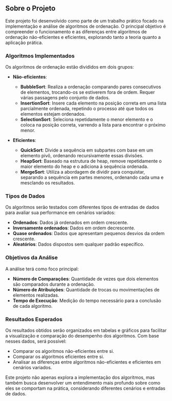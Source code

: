 ## Sobre o Projeto

Este projeto foi desenvolvido como parte de um trabalho prático focado na implementação e análise de algoritmos de ordenação. O principal objetivo é compreender o funcionamento e as diferenças entre algoritmos de ordenação não-eficientes e eficientes, explorando tanto a teoria quanto a aplicação prática. 

### Algoritmos Implementados

Os algoritmos de ordenação estão divididos em dois grupos:

- **Não-eficientes**:
  - **BubbleSort**: Realiza a ordenação comparando pares consecutivos de elementos, trocando-os se estiverem fora de ordem. Requer várias passagens pelo conjunto de dados.
  - **InsertionSort**: Insere cada elemento na posição correta em uma lista parcialmente ordenada, repetindo o processo até que todos os elementos estejam ordenados.
  - **SelectionSort**: Seleciona repetidamente o menor elemento e o coloca na posição correta, varrendo a lista para encontrar o próximo menor.

- **Eficientes**:
  - **QuickSort**: Divide a sequência em subpartes com base em um elemento pivô, ordenando recursivamente essas divisões.
  - **HeapSort**: Baseado na estrutura de heap, remove repetidamente o maior elemento do heap e o adiciona à sequência ordenada.
  - **MergeSort**: Utiliza a abordagem de dividir para conquistar, separando a sequência em partes menores, ordenando cada uma e mesclando os resultados.

### Tipos de Dados

Os algoritmos serão testados com diferentes tipos de entradas de dados para avaliar sua performance em cenários variados:
- **Ordenados**: Dados já ordenados em ordem crescente.
- **Inversamente ordenados**: Dados em ordem decrescente.
- **Quase ordenados**: Dados que apresentam pequenos desvios da ordem crescente.
- **Aleatórios**: Dados dispostos sem qualquer padrão específico.

### Objetivos da Análise

A análise terá como foco principal:
- **Número de Comparações**: Quantidade de vezes que dois elementos são comparados durante a ordenação.
- **Número de Atribuições**: Quantidade de trocas ou movimentações de elementos realizadas.
- **Tempo de Execução**: Medição do tempo necessário para a conclusão de cada algoritmo.

### Resultados Esperados

Os resultados obtidos serão organizados em tabelas e gráficos para facilitar a visualização e comparação do desempenho dos algoritmos. Com base nesses dados, será possível:
- Comparar os algoritmos não-eficientes entre si.
- Comparar os algoritmos eficientes entre si.
- Analisar as diferenças entre algoritmos não-eficientes e eficientes em cenários variados.

Este projeto não apenas explora a implementação dos algoritmos, mas também busca desenvolver um entendimento mais profundo sobre como eles se comportam na prática, considerando diferentes cenários e entradas de dados.
